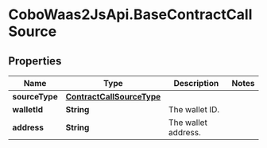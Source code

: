 # CoboWaas2JsApi.BaseContractCallSource

## Properties

Name | Type | Description | Notes
------------ | ------------- | ------------- | -------------
**sourceType** | [**ContractCallSourceType**](ContractCallSourceType.md) |  | 
**walletId** | **String** | The wallet ID. | 
**address** | **String** | The wallet address. | 


